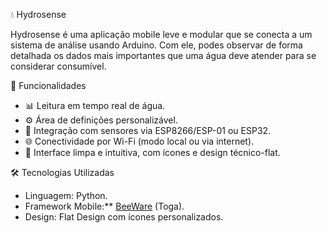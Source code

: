  💧 Hydrosense

  Hydrosense é uma aplicação mobile leve e modular que se conecta a um sistema de análise usando Arduino. Com ele, podes observar de forma detalhada os dados mais importantes que uma água deve atender para se considerar consumível.



📱 Funcionalidades

- 📊 Leitura em tempo real de água.
- ⚙️ Área de definições personalizável.
- 🔌 Integração com sensores via ESP8266/ESP-01 ou ESP32.
- 🌐 Conectividade por Wi-Fi (modo local ou via internet).
- 🌙 Interface limpa e intuitiva, com ícones e design técnico-flat.



🛠️ Tecnologias Utilizadas

- Linguagem: Python.
- Framework Mobile:** [BeeWare](https://beeware.org/) (Toga).
- Design: Flat Design com ícones personalizados.


